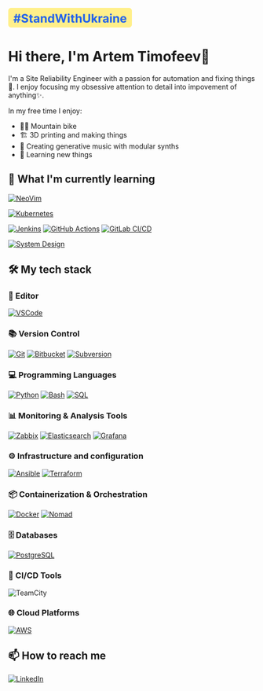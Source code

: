 [![Stand With Ukraine](https://raw.githubusercontent.com/vshymanskyy/StandWithUkraine/main/badges/StandWithUkraine.svg)](https://stand-with-ukraine.pp.ua)

# Hi there, I'm Artem Timofeev👋

I'm a Site Reliability Engineer with a passion for automation and fixing things👷.
I enjoy focusing my obsessive attention to detail into impovement of anything✨.

In my free time I enjoy:

- 🚵‍♂️ Mountain bike
- 🏗️ 3D printing and making things
- 🎹 Creating generative music with modular synths
- 📖 Learning new things

## 🌱 What I'm currently learning

[![NeoVim](https://img.shields.io/badge/-neovim-blue?style=flat&logo=Neovim&logoColor=green)](https://github.com/atimofeev/dotfiles/tree/main/nvim)

[![Kubernetes](https://img.shields.io/badge/-Kubernetes-326CE5?style=flat&logo=kubernetes&logoColor=white)](#)

[![Jenkins](https://img.shields.io/badge/-Jenkins-D24939?style=flat&logo=jenkins&logoColor=white)](https://github.com/atimofeev/learning-jenkins)
[![GitHub Actions](https://img.shields.io/badge/-GitHub_Actions-2088FF?style=flat&logo=github-actions&logoColor=white)](#)
[![GitLab CI/CD](https://img.shields.io/badge/-GitLab_CI/CD-FCA121?style=flat&logo=gitlab&logoColor=white)](#)

[![System Design](https://img.shields.io/badge/-System_Design-000000?style=flat&logoColor=white)](#)

## 🛠️ My tech stack

### 📝 Editor

[![VSCode](https://img.shields.io/badge/-VSCode-blue?style=flat&logo=Visual-Studio-Code&logoColor=white)](#)

### 📚 Version Control

[![Git](https://img.shields.io/badge/-Git-F05032?style=flat&logo=git&logoColor=white)](https://github.com/atimofeev/dotfiles/blob/main/git/files/gitconfig)
[![Bitbucket](https://img.shields.io/badge/-Bitbucket-0052CC?style=flat&logo=bitbucket&logoColor=white)](#)
[![Subversion](https://img.shields.io/badge/-Subversion-809CC9?style=flat&logo=subversion&logoColor=white)](#)

### 💻 Programming Languages

[![Python](https://img.shields.io/badge/-Python-3776AB?style=flat&logo=python&logoColor=white)](https://github.com/atimofeev/learning-python)
[![Bash](https://img.shields.io/badge/-Bash-4EAA25?style=flat&logo=gnu-bash&logoColor=white)](https://github.com/atimofeev/dotfiles)
[![SQL](https://img.shields.io/badge/-SQL-4479A1?style=flat&logo=amazondynamodb&logoColor=white)](#)

### 📊 Monitoring & Analysis Tools

[![Zabbix](https://img.shields.io/badge/-Zabbix-EE0000?style=flat&logo=zotero&logoColor=white)](#)
[![Elasticsearch](https://img.shields.io/badge/-Elasticsearch-005571?style=flat&logo=elasticsearch&logoColor=white)](#)
[![Grafana](https://img.shields.io/badge/-Grafana-F46800?style=flat&logo=grafana&logoColor=white)](#)

### ⚙️ Infrastructure and configuration

[![Ansible](https://img.shields.io/badge/-Ansible-EE0000?style=flat&logo=ansible&logoColor=white)](#)
[![Terraform](https://img.shields.io/badge/-Terraform-623CE4?style=flat&logo=terraform&logoColor=white)](https://github.com/atimofeev/learning-terraform)

### 📦 Containerization & Orchestration

[![Docker](https://img.shields.io/badge/-Docker-2496ED?style=flat&logo=docker&logoColor=white)](#)
[![Nomad](https://img.shields.io/badge/-Nomad-00BC7F?style=flat&logo=hashicorp&logoColor=white)](#)

### 🗄️ Databases

[![PostgreSQL](https://img.shields.io/badge/-PostgreSQL-336791?style=flat&logo=postgresql&logoColor=white)](#)

### 🚀 CI/CD Tools

<picture>
  <img alt="TeamCity" src="https://img.shields.io/badge/-TeamCity-000000?style=flat&logo=teamcity&logoColor=white">
</picture>

### 🌐 Cloud Platforms

[![AWS](https://img.shields.io/badge/-AWS-orange?style=flat&logo=amazon-aws&logoColor=white)](https://github.com/atimofeev/learning-terraform)

## 📫 How to reach me

[![LinkedIn](https://img.shields.io/badge/LinkedIn-Artem_Timofeev-blue?style=flat&logo=linkedin&logoColor=white)](https://www.linkedin.com/in/artem-timofeev-240b7a14b/)
